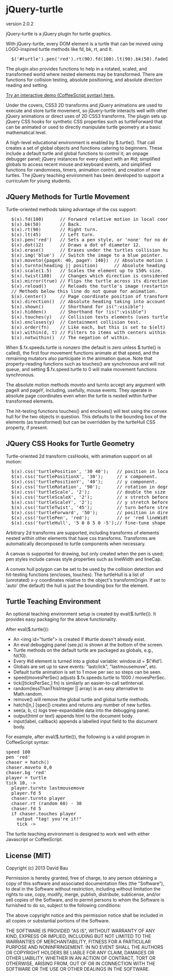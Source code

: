 jQuery-turtle
=============

version 2.0.2

jQuery-turtle is a jQuery plugin for turtle graphics.

With jQuery-turtle, every DOM element is a turtle that can be
moved using LOGO-inspired turtle methods like fd, bk, rt, and lt.
<pre>
  $('#turtle').pen('red').rt(90).fd(100).lt(90).bk(50).fadeOut();
</pre>
The plugin also provides functions to help in a rotated,
scaled, and transformed world where nested elements may be
transformed.  There are functions for collision testing, absolute
positioning, and absolute direction reading and setting.

[Try an interactive demo (CoffeeScript syntax) here.](
http://davidbau.github.io/jqt/jquery-turtle-demo.html)


Under the covers, CSS3 2D transforms and jQuery animations are
used to execute and store turtle movement, so jQuery-turtle
interacts well with other jQuery animations or direct uses of
2D CSS3 transforms.  The plugin sets up jQuery CSS hooks for
synthetic CSS properties such as turtleForward that can be
animated or used to directly manipulate turtle geometry at a basic
mathematical level.

A high-level educational environment is enabled by $.turtle().
That call creates a set of global objects and functions
catering to beginners.  These include a default turtle
and global functions to control it; an onpage debugger panel;
jQuery instances for every object with an #id; simplified
globals to access recent mouse and keyboard events, and
simplified functions for randomness, timers, animation control,
and creation of new turtles.  The jQuery teaching environment
has been developed to support a curriculum for young students.

JQuery Methods for Turtle Movement
----------------------------------

Turtle-oriented methods taking advantage of the css support:
<pre>
  $(x).fd(100)      // Forward relative motion in local coordinates.
  $(x).bk(50)       // Back.
  $(x).rt(90)       // Right turn.
  $(x).lt(45)       // Left turn.
  $(x).pen('red')   // Sets a pen style, or 'none' for no drawing.
  $(x).dot(12)      // Draws a dot of diameter 12.
  $(x).erase()      // Erases under the turtles collision hull.
  $(x).img('blue')  // Switch the image to a blue pointer.  May use any url.
  $(x).moveto({pageX: 40, pageY: 140})  // Absolute motion in page coordinates.
  $(x).turnto(heading || position)      // Absolute heading adjustment.
  $(x).scale(1.5)   // Scales the element up to 150% size.
  $(x).twist(180)   // Changes which direction is considered "forward".
  $(x).mirror(true) // Flips the turtle across its direction axis.
  $(x).reload()     // Reloads the turtle's image (restarting animated gifs)
  // Methods below this line do not queue for animation.
  $(x).center()     // Page coordinate position of transform-origin.
  $(x).direction()  // Absolute heading taking into account nested transforms.
  $(x).shown()      // Shorthand for is(":visible")
  $(x).hidden()     // Shorthand for !is(":visible")
  $(x).touches(y)   // Collision tests elements (uses turtleHull if present).
  $(x).encloses(y)  // Containment collision test.
  $(x).order(fn)    // Like each, but this is set to $(elt) instead of elt.
  $(x).within(d, t) // Filters to items with centers within d of t.center().
  $(x).notwithin()  // The negation of within.
</pre>

When $.fx.speeds.turtle is nonzero (the default is zero unless
$.turtle() is called), the first four movement functions animate
at that speed, and the remaining mutators also participate in the
animation queue.  Note that property-reading functions such as
touches() are synchronous and will not queue, and setting
$.fx.speed.turtle to 0 will make movement functions synchronous.

The absolute motion methods moveto and turnto accept any argument
with pageX and pageY, including, usefully, mouse events.  They
operate in absolute page coordinates even when the turtle is nested
within further transformed elements.

The hit-testing functions touches() and encloses() will test using
the convex hull for the two objects in question. This defaults to
the bounding box of the elements (as transformed) but can be overridden
by the turtleHull CSS property, if present.

JQuery CSS Hooks for Turtle Geometry
------------------------------------

Turtle-oriented 2d transform cssHooks, with animation support on all
motion:

<pre>
  $(x).css('turtlePosition', '30 40');   // position in local coordinates.
  $(x).css('turtlePositionX', '30');     // x component.
  $(x).css('turtlePositionY', '40');     // y component.
  $(x).css('turtleRotation', '90');      // rotation in degrees.
  $(x).css('turtleScale', '2');          // double the size of any element.
  $(x).css('turtleScaleX', '2');         // x stretch before rotate after twist.
  $(x).css('turtleScaleY', '2');         // y stretch before rotate after twist.
  $(x).css('turtleTwist', '45');         // turn before stretching.
  $(x).css('turtleForward', '50');       // position in direction of rotation.
  $(x).css('turtlePen', 'red');          // or 'red lineWidth 2px' etc.
  $(x).css('turtleHull', '5 0 0 5 0 -5');// fine-tune shape for collisions.
</pre>

Arbitrary 2d transforms are supported, including transforms of elements
nested within other elements that have css transforms. Transforms are
automatically decomposed to turtle components when necessary.

A canvas is supported for drawing, but only created when the pen is
used; pen styles include canvas style properties such as lineWidth
and lineCap.

A convex hull polygon can be set to be used by the collision detection
and hit-testing functions (encloses, touches).  The turtleHull is a list
of (unrotated) x-y coordinates relative to the object's transformOrigin.
If set to 'auto' (the default) the hull is just the bounding box for the
element.

Turtle Teaching Environment
---------------------------

An optional teaching environment setup is created by eval($.turtle()).
It provides easy packaging for the above functionality.

After eval($.turtle()):
  * An &lt;img id="turtle"&gt; is created if #turtle doesn't already exist.
  * An eval debugging panel (see.js) is shown at the bottom of the screen.
  * Turtle methods on the default turtle are packaged as globals, e.g., fd(10).
  * Every #id element is turned into a global variable: window.id = $('#id').
  * Globals are set up to save events: "lastclick", "lastmousemove", etc.
  * Default turtle animation is set to 1 move per sec so steps can be seen.
  * speed(movesPerSec) adjusts $.fx.speeds.turtle to 1000 / movesPerSec.
  * tick([ticksPerSec,] fn) is similarly an easier-to-call setInterval.
  * random(lessThanThisInteger || array) is an easy alternative to Math.random.
  * remove() will remove the global turtle and global turtle methods.
  * hatch([n,] [spec]) creates and returns any number of new turtles.
  * see(a, b, c) logs tree-expandable data into the debugging panel.
  * output(html or text) appends html to the document body.
  * input(label, callback) appends a labelled input field to the document body.

For example, after eval($.turtle()), the following is a valid program
in CoffeeScript syntax:

<pre>
speed 100
pen 'red'
chaser = hatch()
chaser.moveto 0,0
chaser.bg 'red'
player = turtle
tick 10, ->
  player.turnto lastmousemove
  player.fd 5
  chaser.turnto player
  chaser.rt (random 60) - 30
  chaser.fd 5
  if chaser.touches player
    output "tag! you're it!"
    tick ->
</pre>

The turtle teaching environment is designed to work well with either
Javascript or CoffeeScript.

License (MIT)
-------------

Copyright (c) 2013 David Bau

Permission is hereby granted, free of charge, to any person obtaining a copy
of this software and associated documentation files (the "Software"), to deal
in the Software without restriction, including without limitation the rights
to use, copy, modify, merge, publish, distribute, sublicense, and/or sell
copies of the Software, and to permit persons to whom the Software is
furnished to do so, subject to the following conditions:

The above copyright notice and this permission notice shall be included in
all copies or substantial portions of the Software.

THE SOFTWARE IS PROVIDED "AS IS", WITHOUT WARRANTY OF ANY KIND, EXPRESS OR
IMPLIED, INCLUDING BUT NOT LIMITED TO THE WARRANTIES OF MERCHANTABILITY,
FITNESS FOR A PARTICULAR PURPOSE AND NONINFRINGEMENT. IN NO EVENT SHALL THE
AUTHORS OR COPYRIGHT HOLDERS BE LIABLE FOR ANY CLAIM, DAMAGES OR OTHER
LIABILITY, WHETHER IN AN ACTION OF CONTRACT, TORT OR OTHERWISE, ARISING FROM,
OUT OF OR IN CONNECTION WITH THE SOFTWARE OR THE USE OR OTHER DEALINGS IN
THE SOFTWARE.

